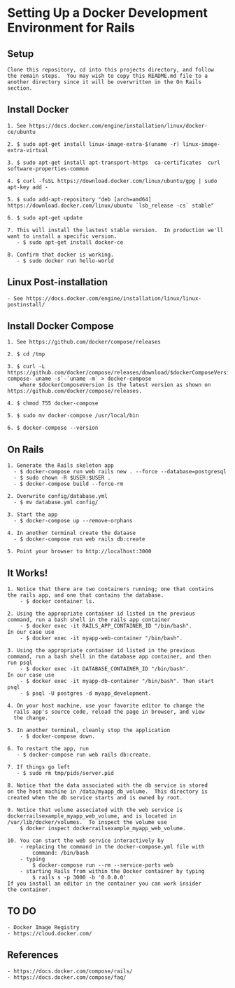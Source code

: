 # Setting Up a Docker Development Environment for Rails


## Setup
	Clone this repository, cd into this projects directory, and follow
    the remain steps.  You may wish to copy this README.md file to a
	another directory since it will be overwritten in the On Rails
	section.


## Install Docker 
	1. See https://docs.docker.com/engine/installation/linux/docker-ce/ubuntu

	2. $ sudo apt-get install linux-image-extra-$(uname -r) linux-image-extra-virtual

	3. $ sudo apt-get install apt-transport-https  ca-certificates  curl  software-properties-common

	4. $ curl -fsSL https://download.docker.com/linux/ubuntu/gpg | sudo apt-key add -

	5. $ sudo add-apt-repository "deb [arch=amd64] https://download.docker.com/linux/ubuntu `lsb_release -cs` stable"

	6. $ sudo apt-get update

	7. This will install the lastest stable version.  In production we'll want to install a specific version.
	   - $ sudo apt-get install docker-ce

	8. Confirm that docker is working.
	   - $ sudo docker run hello-world


## Linux Post-installation
	- See https://docs.docker.com/engine/installation/linux/linux-postinstall/
	

## Install Docker Compose
	1. See https://github.com/docker/compose/releases
	
	2. $ cd /tmp
	
	3. $ curl -L https://github.com/docker/compose/releases/download/$dockerComposeVersion/docker-compose-`uname -s`-`uname -m` > docker-compose 
		where $dockerComposeVersion is the latest version as shown on https://github.com/docker/compose/releases.

	4. $ chmod 755 docker-compose

	5. $ sudo mv docker-compose /usr/local/bin

	6. $ docker-compose --version


## On Rails
	1. Generate the Rails skeleton app
	  - $ docker-compose run web rails new . --force --database=postgresql
	  - $ sudo chown -R $USER:$USER .
	  - $ docker-compose build --force-rm 

	2. Overwrite config/database.yml
	  - $ mv database.yml config/

	3. Start the app
	  - $ docker-compose up --remove-orphans 

	4. In another terminal create the dataase
	  - $ docker-compose run web rails db:create

	5. Point your browser to http://localhost:3000


## It Works!
	1. Notice that there are two containers running; one that contains
	the rails app, and one that contains the database.
		- $ docker container ls.

	2. Using the appropriate container id listed in the previous
	command, run a bash shell in the rails app container
		- $ docker exec -it RAILS_APP_CONTAINER_ID "/bin/bash".
	In our case use
		- $ docker exec -it myapp-web-container "/bin/bash".

	3. Using the appropriate container id listed in the previous
	command, run a bash shell in the database app container, and then
	run psql
		- $ docker exec -it DATABASE_CONTAINER_ID "/bin/bash".
	In our case use
		- $ docker exec -it myapp-db-container "/bin/bash". Then start 
	psql
		- $ psql -U postgres -d myapp_development.

	4. On your host machine, use your favorite editor to change the
      rails app's source code, reload the page in browser, and view
      the change.

	5. In another terminal, cleanly stop the application
		- $ docker-compose down.

	6. To restart the app, run
	   - $ docker-compose run web rails db:create.

	7. If things go left 
	   - $ sudo rm tmp/pids/server.pid 

	8. Notice that the data associated with the db service is stored
	on the host machine in /data/myapp_db_volume.  This directory is
	created when the db service starts and is owned by root.

	9. Notice that volume associated with the web service is
	dockerrailsexample_myapp_web_volume, and is located in
	/var/lib/docker/volumes.  To inspect the volume use
		$ docker inspect dockerrailsexample_myapp_web_volume.
	
	10. You can start the web service interactively by 
		- replacing the command in the docker-compose.yml file with 
			command: /bin/bash
		- typing
			$ docker-compose run --rm --service-ports web
		- starting Rails from within the Docker container by typing
			$ rails s -p 3000 -b '0.0.0.0'
	If you install an editor in the container you can work insider
	the container. 
	  
	  
## TO DO
	- Docker Image Registry
	- https://cloud.docker.com/


## References
	- https://docs.docker.com/compose/rails/
	- https://docs.docker.com/compose/faq/
